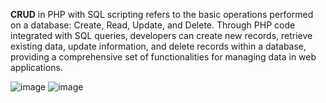 **CRUD** in PHP with SQL scripting refers to the basic operations performed on a database: Create, Read, Update, and Delete. Through PHP code integrated with SQL queries, developers can create new records, retrieve existing data, 
update information, and delete records within a database, providing a comprehensive set of functionalities for managing data in web applications.

![image](https://github.com/mjragon21/php-crud/assets/130816118/d33f7ac6-5f44-4c0a-8d50-e0d8d8b571c1)
![image](https://github.com/mjragon21/php-crud/assets/130816118/a8b10d72-5e68-46da-bb6d-bd7eea14fac3)
